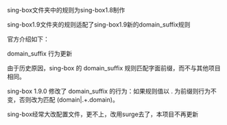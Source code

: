 sing-box文件夹中的规则为sing-box1.8制作

sing-box1.9文件夹的规则适配了sing-box1.9新的domain_suffix规则

官方介绍如下：

domain_suffix 行为更新

由于历史原因，sing-box 的 domain_suffix 规则匹配字面前缀，而不与其他项目相同。

sing-box 1.9.0 修改了 domain_suffix 的行为：如果规则值以 . 为前缀则行为不变，否则改为匹配 (domain|.+\.domain)。


sing-box经常大改配置文件，更不上，改用surge去了，本项目不再更新
